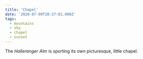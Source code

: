 ```yaml
---
title: 'Chapel'
date: '2020-07-09T20:37:01.000Z'
tags:
  - mountains
  - sky
  - chapel
  - sunset
---
```


The _Halleranger Alm_ is sporting its own picturesque, little chapel.
